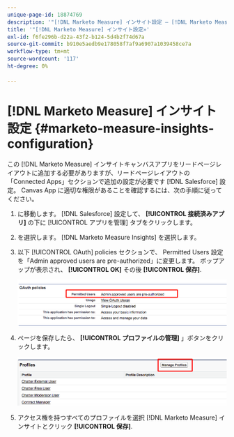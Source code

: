 ```yaml
---
unique-page-id: 18874769
description: '"[!DNL Marketo Measure] インサイト設定 — [!DNL Marketo Measure]  — 製品ドキュメント»'
title: '"[!DNL Marketo Measure] インサイト設定»'
exl-id: f6fe296b-d22a-43f2-b124-5d4b2f74d67a
source-git-commit: b910e5aedb9e178058f7af9a6907a1039458ce7a
workflow-type: tm+mt
source-wordcount: '117'
ht-degree: 0%

---
```


# [!DNL Marketo Measure] インサイト設定 {#marketo-measure-insights-configuration}

この [!DNL Marketo Measure] インサイトキャンバスアプリをリードページレイアウトに追加する必要がありますが、リードページレイアウトの「Connected Apps」セクションで追加の設定が必要です [!DNL Salesforce] 設定。 Canvas App に適切な権限があることを確認するには、次の手順に従ってください。

1. に移動します。 [!DNL Salesforce] 設定して、 **[!UICONTROL 接続済みアプリ]** の下に [!UICONTROL アプリを管理] タブをクリックします。

1. を選択します。 [!DNL Marketo Measure Insights] を選択します。

1. 以下 [!UICONTROL OAuth] policies セクションで、 Permitted Users 設定を「Admin approved users are pre-authorized」に変更します。 ポップアップが表示され、 **[!UICONTROL OK]** その後 **[!UICONTROL 保存]**.

   ![](assets/1-1.png)

1. ページを保存したら、 **[!UICONTROL プロファイルの管理]** 」ボタンをクリックします。

   ![](assets/2-1.png)

1. アクセス権を持つすべてのプロファイルを選択 [!DNL Marketo Measure] インサイトとクリック **[!UICONTROL 保存]**.

